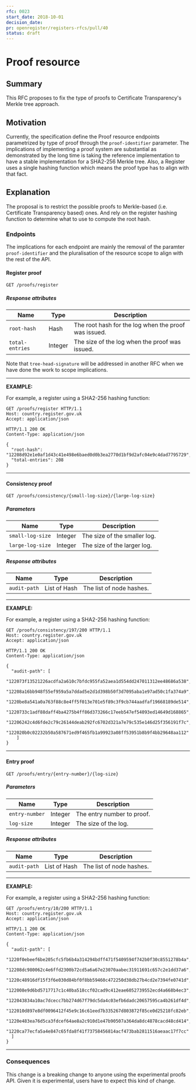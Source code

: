 ```yaml
---
rfc: 0023
start_date: 2018-10-01
decision_date:
pr: openregister/registers-rfcs/pull/40
status: draft
---
```


# Proof resource

## Summary

This RFC proposes to fix the type of proofs to Certificate Transparency's
Merkle tree approach.

## Motivation

Currently, the specification define the Proof resource endpoints parametrized
by type of proof through the `proof-identifier` parameter. The implications of
implementing a proof system are substantial as demonstrated by the long time
is taking the reference implementation to have a stable implementation for a
SHA2-256 Merkle tree. Also, a Register uses a single hashing function which
means the proof type has to align with that fact.

## Explanation

The proposal is to restrict the possible proofs to Merkle-based (i.e.
Certificate Transparency based) ones. And rely on the register hashing
function to determine what to use to compute the root hash.

### Endpoints

The implications for each endpoint are mainly the removal of the paramter
`proof-identifier` and the pluralisation of the resource scope to align with
the rest of the API.

#### Register proof

```
GET /proofs/register
```

##### Response attributes

|Name|Type|Description|
|-|-|-|
|`root-hash`|Hash|The root hash for the log when the proof was issued.|
|`total-entries`|Integer|The size of the log when the proof was issued.|

Note that `tree-head-signature` will be addressed in another RFC when we have
done the work to scope implications.

***
**EXAMPLE:**

For example, a register using a SHA2-256 hashing function:

```http
GET /proofs/register HTTP/1.1
Host: country.register.gov.uk
Accept: application/json
```

```http
HTTP/1.1 200 OK
Content-Type: application/json

{
  "root-hash": "12208d92e1e0af1d43c41e498e6baed0d0b3ea2770d1bf9d2afc04e9c4dad7795729",
  "total-entries": 208
}
```
***

#### Consistency proof

```
GET /proofs/consistency/{small-log-size}/{large-log-size}
```

##### Parameters

|Name|Type|Description|
|-|-|-|
|`small-log-size`|Integer|The size of the smaller log.|
|`large-log-size`|Integer|The size of the larger log.|

##### Response attributes

|Name|Type|Description|
|-|-|-|
|`audit-path`|List of Hash|The list of node hashes.|

***
**EXAMPLE:**

For example, a register using a SHA2-256 hashing function:

```http
GET /proofs/consistency/197/200 HTTP/1.1
Host: country.register.gov.uk
Accept: application/json
```

```http
HTTP/1.1 200 OK
Content-Type: application/json

{
  "audit-path": [
      "122073f13521226acdfa2a610c7bfdc955fa52aea1d554dd247011312ee48686a538",
      "12208a16bb948f55ef959a5a7ddad5e2d1d398b50f3d7095aba1e97ad50c1fa374a9",
      "1220be8a541a0a763f88c8e4ff5f013e701e5f89c3f9cb744aadfaf19668189de514",
      "1220733c1adf88daff4ba4275b4ff86d373266c17eeb547ef54093ed14649d168865",
      "12206242c4d6fde2c79c26144deab292fc6702d321a7e79c535e146d25f356191f7c",
      "122020b0c02232b50a587671ed9f465fb1a99923a08ff53951b8b9f4bb29648aa112"
    ]
}
```
***

#### Entry proof

```
GET /proofs/entry/{entry-number}/{log-size}
```

##### Parameters

|Name|Type|Description|
|-|-|-|
|`entry-number`|Integer|The entry number to proof.|
|`log-size`|Integer|The size of the log.|

##### Response attributes

|Name|Type|Description|
|-|-|-|
|`audit-path`|List of Hash|The list of node hashes.|

***
**EXAMPLE:**

For example, a register using a SHA2-256 hashing function:

```http
GET /proofs/entry/10/200 HTTP/1.1
Host: country.register.gov.uk
Accept: application/json
```

```http
HTTP/1.1 200 OK
Content-Type: application/json

{
  "audit-path": [
    "1220f0ebeef6be205cfc5fb6b4a314294bdff471f5409594f742b0f30c8551278b4a",
    "12208dc980062c4e6ffd2300b72cd5a6a67e23070aabec31911691c657c2e1dd37a6",
    "1220c48916df15f3f6e030d84bf0f8bb59460c472250d38db27b4cd2e7394fe0741d",
    "122008e9d6bd5717717c1c40ba518ccf02cad9c412eae6052739552ecd4a668b4ec3",
    "122043834a10ac7dcecc7bb274d67f79dc5da4c03efb6dadc20657595ca4b261df4d",
    "122010d897e8df0096412f45e9c16c61eed7b335267d803872f85ce0d25218fc82eb",
    "1220e483ea76d5ca3fdcef64ae8a2c910d1e47b90507a364da8dc4878cacd48cd414",
    "1220ca77ecfa5a4e847c65fda8f41f73758456814acf473bab2811516aeaac17f7cc"
  ]
}
```
***

### Consequences

This change is a breaking change to anyone using the experimental proofs API.
Given it is experimental, users have to expect this kind of change.
